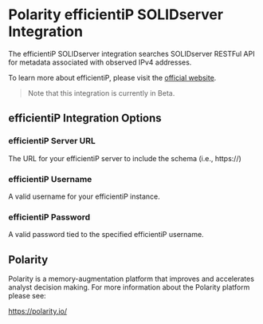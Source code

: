 # Polarity efficientiP SOLIDserver Integration

The efficientiP SOLIDserver integration searches SOLIDserver RESTFul API for metadata associated with observed IPv4 addresses.

To learn more about efficientiP, please visit the [official website](https://www.efficientip.com/).

> Note that this integration is currently in Beta.

## efficientiP Integration Options

### efficientiP Server URL

The URL for your efficientiP server to include the schema (i.e., https://)

### efficientiP Username

A valid username for your efficientiP instance.

### efficientiP Password

A valid password tied to the specified efficientiP username.

## Polarity

Polarity is a memory-augmentation platform that improves and accelerates analyst decision making. For more information about the Polarity platform please see:

https://polarity.io/
